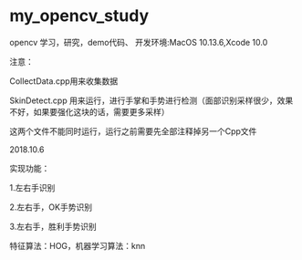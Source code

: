 
# my_opencv_study
opencv 学习，研究，demo代码、
开发环境:MacOS 10.13.6,Xcode 10.0

注意：

CollectData.cpp用来收集数据

SkinDetect.cpp 用来运行，进行手掌和手势进行检测（面部识别采样很少，效果不好，如果要强化这块的话，需要更多采样）

这两个文件不能同时运行，运行之前需要先全部注释掉另一个Cpp文件

2018.10.6

实现功能：

1.左右手识别

2.左右手，OK手势识别

3.左右手，胜利手势识别

特征算法：HOG，机器学习算法：knn
